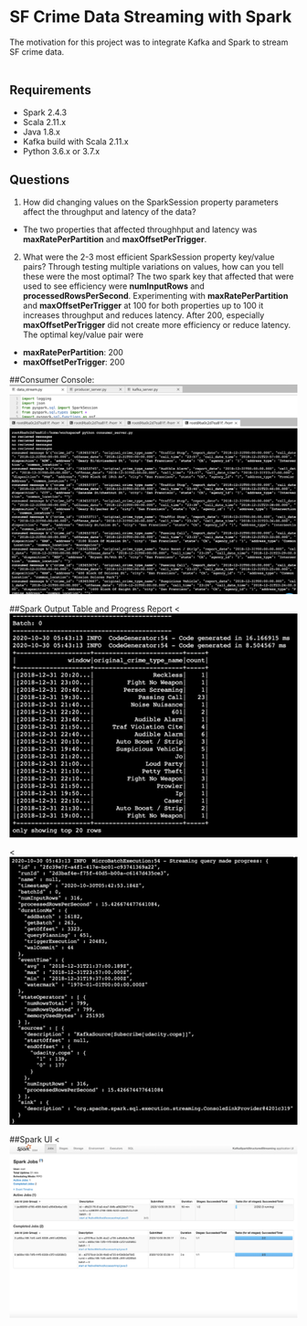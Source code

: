 # SF Crime Data Streaming with Spark <br>
The motivation for this project was to integrate Kafka and Spark to stream SF crime data.
 <br> <br>

## Requirements <br>
* Spark 2.4.3
* Scala 2.11.x
* Java 1.8.x
* Kafka build with Scala 2.11.x
* Python 3.6.x or 3.7.x


## Questions <br>
1. How did changing values on the SparkSession property parameters affect the throughput and latency of the data?
- The two properties that affected throughhput and latency was **maxRatePerPartition** and **maxOffsetPerTrigger**.

2. What were the 2-3 most efficient SparkSession property key/value pairs? Through testing multiple variations on values, how can you tell these were the most optimal?
The two spark key that affected that were used to see efficiency were **numInputRows** and **processedRowsPerSecond**. Experimenting with **maxRatePerPartition** and **maxOffsetPerTrigger** at 100 for both properties
up to 100 it increases throughput and reduces latency. After 200, especially **maxOffsetPerTrigger** did not create more efficiency or reduce latency. The optimal key/value pair were
* **maxRatePerPartition**: 200
* **maxOffsetPerTrigger**: 200



##Consumer Console: <br>
![Consumer Console](images/console_consumer.png)

##Spark Output Table and Progress Report
<![Output Table](images/table.png)


<![Progress Report](images/progress_report.png)


##Spark UI
<![Spark UI](images/sparkui.png)



